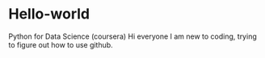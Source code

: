 # Hello-world
Python for Data Science (coursera)
Hi everyone
I am new to coding, trying to figure out how to use github.

